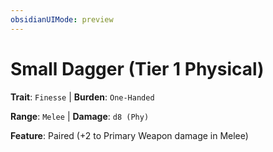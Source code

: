 ```yaml
---
obsidianUIMode: preview
---
```

# Small Dagger (Tier 1 Physical)

**Trait**: `Finesse` | **Burden**: `One-Handed`

**Range**: `Melee` | **Damage**: `d8 (Phy)`

**Feature**: Paired (+2 to Primary Weapon damage in Melee)
